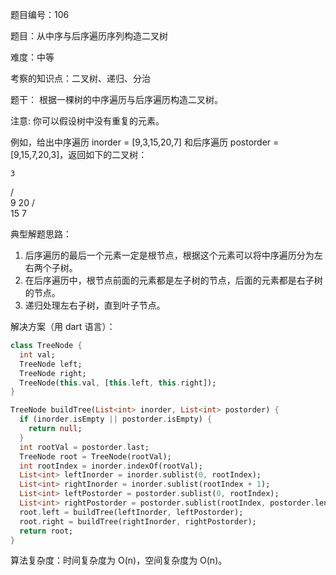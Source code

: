 题目编号：106

题目：从中序与后序遍历序列构造二叉树

难度：中等

考察的知识点：二叉树、递归、分治

题干：
根据一棵树的中序遍历与后序遍历构造二叉树。

注意:
你可以假设树中没有重复的元素。

例如，给出中序遍历 inorder = [9,3,15,20,7] 和后序遍历 postorder = [9,15,7,20,3]，返回如下的二叉树：

    3
   / \
  9  20
    /  \
   15   7

典型解题思路：
1. 后序遍历的最后一个元素一定是根节点，根据这个元素可以将中序遍历分为左右两个子树。
2. 在后序遍历中，根节点前面的元素都是左子树的节点，后面的元素都是右子树的节点。
3. 递归处理左右子树，直到叶子节点。

解决方案（用 dart 语言）：

```dart
class TreeNode {
  int val;
  TreeNode left;
  TreeNode right;
  TreeNode(this.val, [this.left, this.right]);
}

TreeNode buildTree(List<int> inorder, List<int> postorder) {
  if (inorder.isEmpty || postorder.isEmpty) {
    return null;
  }
  int rootVal = postorder.last;
  TreeNode root = TreeNode(rootVal);
  int rootIndex = inorder.indexOf(rootVal);
  List<int> leftInorder = inorder.sublist(0, rootIndex);
  List<int> rightInorder = inorder.sublist(rootIndex + 1);
  List<int> leftPostorder = postorder.sublist(0, rootIndex);
  List<int> rightPostorder = postorder.sublist(rootIndex, postorder.length - 1);
  root.left = buildTree(leftInorder, leftPostorder);
  root.right = buildTree(rightInorder, rightPostorder);
  return root;
}
```

算法复杂度：时间复杂度为 O(n)，空间复杂度为 O(n)。